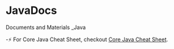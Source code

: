 # JavaDocs
Documents and Materials _Java

-⚡ For Core Java Cheat Sheet, checkout [Core Java Cheat Sheet](https://github.com/SripriyaPKulkarni/JavaDocs/blob/main/CoreJavaCheatSheet.pdf).
 
